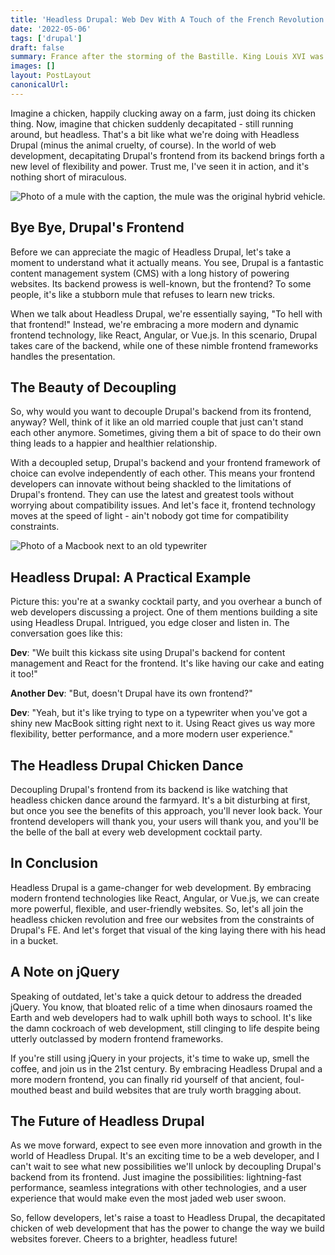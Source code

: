 ```yaml
---
title: 'Headless Drupal: Web Dev With A Touch of the French Revolution'
date: '2022-05-06'
tags: ['drupal']
draft: false
summary: France after the storming of the Bastille. King Louis XVI was condemned to death, which befell him (no pun intended) in the form of a falling guillotine blade that weighs almost 100 pounds. Now picture him after that. He's Headless Louis. Wait, this analogy is shit, I'm supposed to be promoting headless CMS architecture. Okay, forget the French and picture a chicken running around with its head cut off. There, so much better.
images: []
layout: PostLayout
canonicalUrl:
---
```


Imagine a chicken, happily clucking away on a farm, just doing its chicken thing. Now, imagine that chicken suddenly decapitated - still running around, but headless. That's a bit like what we're doing with Headless Drupal (minus the animal cruelty, of course). In the world of web development, decapitating Drupal's frontend from its backend brings forth a new level of flexibility and power. Trust me, I've seen it in action, and it's nothing short of miraculous.

![Photo of a mule with the caption, the mule was the original hybrid vehicle.](/static/images/mule.png', 'Mule')

## Bye Bye, Drupal's Frontend

Before we can appreciate the magic of Headless Drupal, let's take a moment to understand what it actually means. You see, Drupal is a fantastic content management system (CMS) with a long history of powering websites. Its backend prowess is well-known, but the frontend? To some people, it's like a stubborn mule that refuses to learn new tricks.

When we talk about Headless Drupal, we're essentially saying, "To hell with that frontend!" Instead, we're embracing a more modern and dynamic frontend technology, like React, Angular, or Vue.js. In this scenario, Drupal takes care of the backend, while one of these nimble frontend frameworks handles the presentation.

## The Beauty of Decoupling

So, why would you want to decouple Drupal's backend from its frontend, anyway? Well, think of it like an old married couple that just can't stand each other anymore. Sometimes, giving them a bit of space to do their own thing leads to a happier and healthier relationship.

With a decoupled setup, Drupal's backend and your frontend framework of choice can evolve independently of each other. This means your frontend developers can innovate without being shackled to the limitations of Drupal's frontend. They can use the latest and greatest tools without worrying about compatibility issues. And let's face it, frontend technology moves at the speed of light - ain't nobody got time for compatibility constraints.

![Photo of a Macbook next to an old typewriter](/static/images/typewriter.png, 'Typewriter vs. Mac')

## Headless Drupal: A Practical Example

Picture this: you're at a swanky cocktail party, and you overhear a bunch of web developers discussing a project. One of them mentions building a site using Headless Drupal. Intrigued, you edge closer and listen in. The conversation goes like this:

**Dev**: "We built this kickass site using Drupal's backend for content management and React for the frontend. It's like having our cake and eating it too!"

**Another Dev**: "But, doesn't Drupal have its own frontend?"

**Dev**: "Yeah, but it's like trying to type on a typewriter when you've got a shiny new MacBook sitting right next to it. Using React gives us way more flexibility, better performance, and a more modern user experience."

## The Headless Drupal Chicken Dance

Decoupling Drupal's frontend from its backend is like watching that headless chicken dance around the farmyard. It's a bit disturbing at first, but once you see the benefits of this approach, you'll never look back. Your frontend developers will thank you, your users will thank you, and you'll be the belle of the ball at every web development cocktail party.

## In Conclusion

Headless Drupal is a game-changer for web development. By embracing modern frontend technologies like React, Angular, or Vue.js, we can create more powerful, flexible, and user-friendly websites. So, let's all join the headless chicken revolution and free our websites from the constraints of Drupal's FE. And let's forget that visual of the king laying there with his head in a bucket.

## A Note on jQuery

Speaking of outdated, let's take a quick detour to address the dreaded jQuery. You know, that bloated relic of a time when dinosaurs roamed the Earth and web developers had to walk uphill both ways to school. It's like the damn cockroach of web development, still clinging to life despite being utterly outclassed by modern frontend frameworks.

If you're still using jQuery in your projects, it's time to wake up, smell the coffee, and join us in the 21st century. By embracing Headless Drupal and a more modern frontend, you can finally rid yourself of that ancient, foul-mouthed beast and build websites that are truly worth bragging about.

## The Future of Headless Drupal

As we move forward, expect to see even more innovation and growth in the world of Headless Drupal. It's an exciting time to be a web developer, and I can't wait to see what new possibilities we'll unlock by decoupling Drupal's backend from its frontend. Just imagine the possibilities: lightning-fast performance, seamless integrations with other technologies, and a user experience that would make even the most jaded web user swoon.

So, fellow developers, let's raise a toast to Headless Drupal, the decapitated chicken of web development that has the power to change the way we build websites forever. Cheers to a brighter, headless future!
